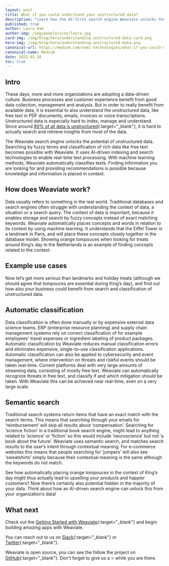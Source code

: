 ```yaml
---
layout: post
title: What if you could understand your unstructured data?
description: "Learn how the AI-first search engine Weaviate unlocks the potential of unstructured data and why this is important."
published: true
author: Laura Ham
author-img: /img/people/icon/laura.jpg
card-img: /img/blog/hero/understanding-unstructured-data-card.png
hero-img: /img/blog/hero/understanding-unstructured-data.png
canonical-url: https://medium.com/semi-technologies/what-if-you-could-understand-your-unstructured-data-92f0861e016
canonical-name: Medium
date: 2021-01-20
toc: true
---
```


<!-- TODO: make sure the content is up to date -->

## Intro
These days, more and more organizations are adopting a data-driven culture. Business processes and customer experience benefit from good data collection, management and analysis. But in order to really benefit from available data, it is essential to also understand the unstructured data, like free text in PDF documents, emails, invoices or voice transcriptions. Unstructured data is especially hard to index, manage and understand. Since around [80% of all data is unstructured](https://www.forbes.com/sites/forbestechcouncil/2019/01/29/the-80-blind-spot-are-you-ignoring-unstructured-organizational-data/){:target="_blank"}, it is hard to actually search and retrieve insights from most of the data.

The Weaviate search engine unlocks the potential of unstructured data. Searching by fuzzy terms and classification of rich data like free text becomes possible with Weaviate. It uses AI-driven indexing and search technologies to enable real-time text processing. With machine learning methods, Weaviate automatically classifies texts. Finding information you are looking for and providing recommendations is possible because knowledge and information is placed in context.

## How does Weaviate work?
Data usually refers to something in the real world. Traditional databases and search engines often struggle with understanding the context of data, a situation or a search query. The context of data is important, because it enables storage and search by fuzzy concepts instead of exact matching keywords. Weaviate automatically places concepts and words in relation to its context by using machine learning. It understands that the Eiffel Tower is a landmark in Paris, and will place these concepts closely together in the database model. Showing orange tompouces when looking for treats around King’s day in the Netherlands is an example of finding concepts related to the context.

## Example use cases
Now let’s get more serious than landmarks and holiday treats (although we should agree that tompouces are essential during King’s day), and find out how also your business could benefit from search and classification of unstructured data.

## Automatic classification
Data classification is often done manually or by expensive external data science teams. ERP (enterprise resource planning) and supply chain management systems rely on correct classification of for example employees’ travel expenses or ingredient labeling of product packages. Automatic classification by Weaviate reduces manual classification errors and eliminates expensive, single-to-use classification applications. Automatic classification can also be applied to cybersecurity and event management, where intervention on threats and riskful events should be taken real-time. Current platforms deal with very large amounts of streaming data, consisting of mostly free text. Weaviate can automatically recognize threats in free text, and classify if and which mitigation should be taken. With Weaviate this can be achieved near real-time, even on a very large scale.

## Semantic search
Traditional search systems return items that have an exact match with the search terms. This means that searching through your emails for ‘reimbursement’ will skip all results about ‘compensation’. Searching for ‘science fiction’ in a traditional book search engine, might lead to anything related to ‘science’ or ‘fiction’ so this would include ‘neuroscience’ but not ‘a book about the future’. Weaviate uses semantic search, and matches search results to the user’s intent through contextual meaning. For e-commerce websites this means that people searching for ‘jumpers’ will also see ‘sweatshirts’ simply because their contextual meaning is the same although the keywords do not match.

See how automatically placing orange tompouces in the context of King’s day might thus actually lead to upselling your products and happier customers? Now there’s certainly also potential hidden in the majority of your data. Think about how an AI-driven search engine can unlock this from your organization’s data!

## What next
Check out the [Getting Started with Weaviate](/developers/weaviate/current/getting-started/quick-start.html){:target="_blank"} and begin building amazing apps with Weaviate.

You can reach out to us on [Slack](https://join.slack.com/t/weaviate/shared_invite/zt-goaoifjr-o8FuVz9b1HLzhlUfyfddhw){:target="_blank"} or [Twitter](https://twitter.com/SeMI_tech){:target="_blank"}.

Weaviate is open source, you can see the follow the project on [GitHub](https://github.com/semi-technologies/weaviate){:target="_blank"}. Don't forget to give us a ⭐️ while you are there.